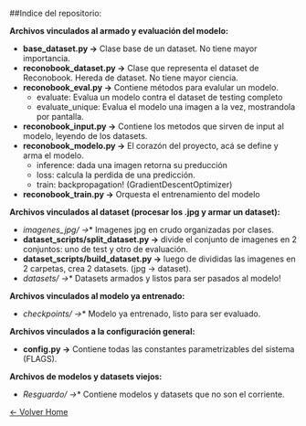 ##Indice del repositorio:

**Archivos vinculados al armado y evaluación del modelo:**

- **base_dataset.py ->** Clase base de un dataset. No tiene mayor importancia.
- **reconobook_dataset.py ->** Clase que representa el dataset de Reconobook. Hereda de dataset. No tiene mayor ciencia.
- **reconobook_eval.py ->** Contiene métodos para evalular un modelo.
  - evaluate: Evalua un modelo contra el dataset de testing completo
  - evaluate_unique: Evalua el modelo una imagen a la vez, mostrandola por pantalla.
- **reconobook_input.py ->** Contiene los metodos que sirven de input al modelo, leyendo de los datasets.
- **reconobook_modelo.py ->** El corazón del proyecto, acá se define y arma el modelo.
  - inference: dada una imagen retorna su preducción
  - loss: calcula la perdida de una predicción.
  - train: backpropagation! (GradientDescentOptimizer)
- **reconobook_train.py ->** Orquesta el entrenamiento del modelo

**Archivos vinculados al dataset (procesar los .jpg y armar un dataset):**

- **imagenes_jpg/* ->** Imagenes jpg en crudo organizadas por clases.
- **dataset_scripts/split_dataset.py ->** divide el conjunto de imagenes en 2 conjuntos: uno de test y otro de evaluación.
- **dataset_scripts/build_dataset.py ->** luego de divididas las imagenes en 2 carpetas, crea 2 datasets. (jpg -> dataset).
- **datasets/* ->** Datasets armados y listos para ser pasados al modelo!

**Archivos vinculados al modelo ya entrenado:**

- **checkpoints/* ->** Modelo ya entrenado, listo para ser evaluado.

**Archivos vinculados a la configuración general:**

- **config.py ->** Contiene todas las constantes parametrizables del sistema (FLAGS).

**Archivos de modelos y datasets viejos:**

- **Resguardo/* ->** Contiene modelos y datasets que no son el corriente.

[<- Volver Home](../README.md)